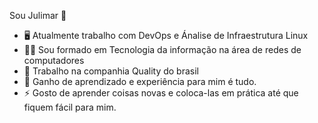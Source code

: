 Sou Julimar 👋

- 🖥 Atualmente trabalho com DevOps e Ánalise de Infraestrutura Linux
- 👨‍🎓 Sou formado em Tecnologia da informação na área de redes de computadores 
- 👜 Trabalho na companhia Quality do brasil
- 💬 Ganho de aprendizado e experiência para mim é tudo.
- ⚡ Gosto de aprender coisas novas e coloca-las em prática até que fiquem fácil para mim.
